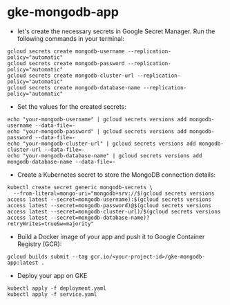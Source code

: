 # gke-mongodb-app

* let's create the necessary secrets in Google Secret Manager. Run the following commands in your terminal: 

```
gcloud secrets create mongodb-username --replication-policy="automatic"
gcloud secrets create mongodb-password --replication-policy="automatic"
gcloud secrets create mongodb-cluster-url --replication-policy="automatic"
gcloud secrets create mongodb-database-name --replication-policy="automatic"
```

* Set the values for the created secrets:

```
echo "your-mongodb-username" | gcloud secrets versions add mongodb-username --data-file=-
echo "your-mongodb-password" | gcloud secrets versions add mongodb-password --data-file=-
echo "your-mongodb-cluster-url" | gcloud secrets versions add mongodb-cluster-url --data-file=-
echo "your-mongodb-database-name" | gcloud secrets versions add mongodb-database-name --data-file=-
```

* Create a Kubernetes secret to store the MongoDB connection details:

```
kubectl create secret generic mongodb-secrets \
  --from-literal=mongo-uri="mongodb+srv://$(gcloud secrets versions access latest --secret=mongodb-username):$(gcloud secrets versions access latest --secret=mongodb-password)@$(gcloud secrets versions access latest --secret=mongodb-cluster-url)/$(gcloud secrets versions access latest --secret=mongodb-database-name)?retryWrites=true&w=majority"
```

* Build a Docker image of your app and push it to Google Container Registry (GCR):

```
gcloud builds submit --tag gcr.io/<your-project-id>/gke-mongodb-app:latest .
```
* Deploy your app on GKE

``` 
kubectl apply -f deployment.yaml
kubectl apply -f service.yaml
```
